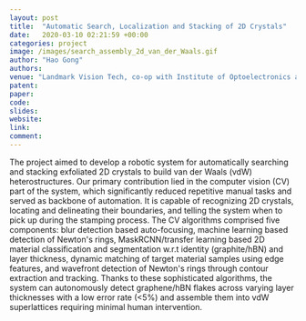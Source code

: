 ```yaml
---
layout: post
title:  "Automatic Search, Localization and Stacking of 2D Crystals"
date:   2020-03-10 02:21:59 +00:00
categories: project
image: /images/search_assembly_2d_van_der_Waals.gif
author: "Hao Gong"
authors: 
venue: "Landmark Vision Tech, co-op with Institute of Optoelectronics at Shanxi University"
patent: 
paper: 
code:
slides: 
website: 
link: 
comment: 
---
```

The project aimed to develop a robotic system for automatically searching and stacking exfoliated 2D crystals to build van der Waals (vdW) heterostructures. Our primary contribution lied in the computer vision (CV) part of the system, which significantly reduced repetitive manual tasks and served as backbone of automation. It is capable of recognizing 2D crystals, locating and delineating their boundaries, and telling the system when to pick up during the stamping process. The CV algorithms comprised five components: blur detection based auto-focusing, machine learning based detection of Newton's rings, MaskRCNN/transfer learning based 2D material classification and segmentation w.r.t identity (graphite/hBN) and layer thickness, dynamic matching of target material samples using edge features, and wavefront detection of Newton's rings through contour extraction and tracking. Thanks to these sophisticated algorithms, the system can autonomously detect graphene/hBN flakes across varying layer thicknesses with a low error rate (<5%) and assemble them into vdW superlattices requiring minimal human intervention.
